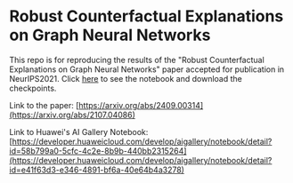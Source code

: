 # Robust Counterfactual Explanations on Graph Neural Networks
This repo is for reproducing the results of the "Robust Counterfactual Explanations on Graph Neural Networks" paper accepted for publication in NeurIPS2021. Click [here](https://developer.huaweicloud.com/develop/aigallery/notebook/detail?id=e41f63d3-e346-4891-bf6a-40e64b4a3278) to see the notebook and download the checkpoints.

Link to the paper: [https://arxiv.org/abs/2409.00314](https://arxiv.org/abs/2107.04086)

Link to Huawei's AI Gallery Notebook: [https://developer.huaweicloud.com/develop/aigallery/notebook/detail?id=58b799a0-5cfc-4c2e-8b9b-440bb2315264](https://developer.huaweicloud.com/develop/aigallery/notebook/detail?id=e41f63d3-e346-4891-bf6a-40e64b4a3278)
